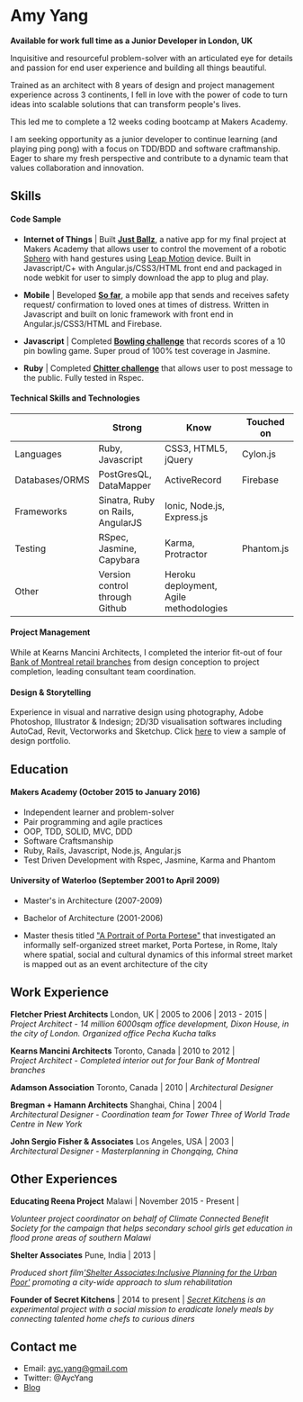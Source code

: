 Amy Yang
===========

**Available for work full time as a Junior Developer in London, UK**

Inquisitive and resourceful problem-solver with an articulated eye for details and passion for end user experience and building all things beautiful.  

Trained as an architect with 8 years of design and project management experience across 3 continents, I fell in love with the power of code to turn ideas into scalable solutions that can transform people's lives.  

This led me to complete a 12 weeks coding bootcamp at Makers Academy. 

I am seeking opportunity as a junior developer to continue learning (and playing ping pong) with a focus on TDD/BDD and software craftmanship.  Eager to share my fresh perspective and contribute to a dynamic team that values collaboration and innovation. 

Skills
------

#### Code Sample

- **Internet of Things** | Built [**Just Ballz**](https://github.com/mongolianprincess/just_ballz), a native app for my final project at Makers Academy that allows user to control the movement of a robotic [Sphero](http://www.sphero.com/) with hand gestures using [Leap Motion](https://www.leapmotion.com/) device.  Built in Javascript/C+ with Angular.js/CSS3/HTML front end and packaged in node webkit for user to simply download the app to plug and play.

- **Mobile** | Beveloped [**So far**](https://github.com/mongolianprincess/soSafe), a mobile app that sends and receives safety request/ confirmation to loved ones at times of distress. Written in Javascript and built on Ionic framework with front end in Angular.js/CSS3/HTML and Firebase. 

- **Javascript** | Completed [**Bowling challenge**](https://github.com/mongolianprincess/bowling-challenge) that records scores of a 10 pin bowling game. Super proud of 100% test coverage in Jasmine. 

- **Ruby** | Completed [**Chitter challenge**](https://github.com/mongolianprincess/chitter-challenge) that allows user to post message to the public. Fully tested in Rspec.

#### Technical Skills and Technologies

| |Strong|Know|Touched on|
|---------|----------------|-------------------|------------------------------|
|Languages|Ruby, Javascript|CSS3, HTML5, jQuery|Cylon.js|
|Databases/ORMS|PostGresQL, DataMapper|ActiveRecord|Firebase|                 |
|Frameworks|Sinatra, Ruby on Rails, AngularJS|Ionic, Node.js, Express.js|                       |
|Testing|RSpec, Jasmine, Capybara|Karma, Protractor|Phantom.js|
|Other|Version control through Github|Heroku deployment, Agile methodologies| |

#### Project Management

While at Kearns Mancini Architects, I completed the interior fit-out of four [Bank of Montreal retail branches](http://kmai.com/projects/bank-of-montreal-250-yonge-street-office) from design conception to project completion, leading consultant team coordination. 

#### Design & Storytelling

Experience in visual and narrative design using photography, Adobe Photoshop, Illustrator & Indesign; 2D/3D visualisation softwares including AutoCad, Revit, Vectorworks and Sketchup. Click [here](https://drive.google.com/file/d/0B2-rMJ4iqdtfVjlGZlhyOXowdHc/view?usp=sharing) to view a sample of design portfolio. 

Education
---------

#### Makers Academy (October 2015 to January 2016)

- Independent learner and problem-solver
- Pair programming and agile practices
- OOP, TDD, SOLID, MVC, DDD
- Software Craftsmanship
- Ruby, Rails, Javascript, Node.js, Angular.js
- Test Driven Development with Rspec, Jasmine, Karma and Phantom 

#### University of Waterloo (September 2001 to April 2009)

- Master's in Architecture (2007-2009)
- Bachelor of Architecture (2001-2006)

- Master thesis titled ["A Portrait of Porta Portese"](https://uwspace.uwaterloo.ca/handle/10012/4361?show=full) that investigated an informally self-organized street market, Porta Portese, in Rome, Italy where spatial, social and cultural dynamics of this informal street market is mapped out as an event architecture of the city


Work Experience
----------------

**Fletcher Priest Architects** London, UK | 2005 to 2006 | 2013 - 2015 |    
*Project Architect - 14 million 6000sqm office development, Dixon House, in the city of London. Organized office Pecha Kucha talks* 

**Kearns Mancini Architects** Toronto, Canada | 2010 to 2012 |   
*Project Architect - Completed interior out for four Bank of Montreal branches*  

**Adamson Association** Toronto, Canada | 2010 |
*Architectural Designer* 

**Bregman + Hamann Architects** Shanghai, China | 2004 |   
*Architectural Designer - Coordination team for Tower Three of World Trade Centre in New York*

**John Sergio Fisher & Associates** Los Angeles, USA | 2003 |   
*Architectural Designer - Masterplanning in Chongqing, China*

Other Experiences
-----------------

**Educating Reena Project** Malawi | November 2015 - Present |

*Volunteer project coordinator on behalf of Climate Connected Benefit Society for the campaign that helps secondary school girls get education in flood prone areas of southern Malawi*

**Shelter Associates** Pune, India | 2013 |

*Produced short film['Shelter Associates:Inclusive Planning for the Urban Poor'](http://shelter-associates.org/shelter-associates-inclusive-planning-urban-poor-1) promoting a city-wide approach to slum rehabilitation*  

**Founder of Secret Kitchens** | 2014 to present |
*[Secret Kitchens](http://secretkitchens.strikingly.com/) is an experimental project with a social mission to eradicate lonely meals by connecting talented home chefs to curious diners*   


Contact me 
----------
- Email: ayc.yang@gmail.com
- Twitter: @AycYang
- [Blog](www.mongolianprincess.net)




